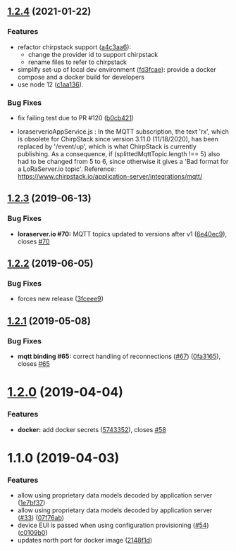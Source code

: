 ## [1.2.4](https://github.com/Atos-Research-and-Innovation/IoTagent-LoRaWAN/compare/v1.2.3...v1.2.4) (2021-01-22)

### Features

-   refactor chirpstack support
    ([a4c3aa6](https://github.com/Atos-Research-and-Innovation/IoTagent-LoRaWAN/commit/a4c3aa6)):
    -   change the provider id to support chirpstack
    -   rename files to refer to chirpstack
-   simplify set-up of local dev environment
    ([fd3fcae](https://github.com/Atos-Research-and-Innovation/IoTagent-LoRaWAN/commit/fd3fcae)): provide a docker
    compose and a docker build for developers
-   use node 12 ([c1aa136](https://github.com/Atos-Research-and-Innovation/IoTagent-LoRaWAN/commit/c1aa136)).

### Bug Fixes

-   fix failing test due to PR #120
    ([b0cb421](https://github.com/Atos-Research-and-Innovation/IoTagent-LoRaWAN/commit/b0cb421))

-   loraserverioAppService.js : In the MQTT subscription, the text 'rx', which is obsolete for ChirpStack since version
    3.11.0 (11/18/2020), has been replaced by '/event/up', which is what ChirpStack is currently publishing. As a
    consequence, if (splittedMqttTopic.length !== 5) also had to be changed from 5 to 6, since otherwise it gives a 'Bad
    format for a LoRaServer.io topic'. Reference: https://www.chirpstack.io/application-server/integrations/mqtt/

## [1.2.3](https://github.com/Atos-Research-and-Innovation/IoTagent-LoRaWAN/compare/v1.2.2...v1.2.3) (2019-06-13)

### Bug Fixes

-   **loraserver.io #70:** MQTT topics updated to versions after v1
    ([6e40ec9](https://github.com/Atos-Research-and-Innovation/IoTagent-LoRaWAN/commit/6e40ec9)), closes
    [#70](https://github.com/Atos-Research-and-Innovation/IoTagent-LoRaWAN/issues/70)

## [1.2.2](https://github.com/Atos-Research-and-Innovation/IoTagent-LoRaWAN/compare/v1.2.1...v1.2.2) (2019-06-05)

### Bug Fixes

-   forces new release ([3fceee9](https://github.com/Atos-Research-and-Innovation/IoTagent-LoRaWAN/commit/3fceee9))

## [1.2.1](https://github.com/Atos-Research-and-Innovation/IoTagent-LoRaWAN/compare/v1.2.0...v1.2.1) (2019-05-08)

### Bug Fixes

-   **mqtt binding #65:** correct handling of reconnections
    ([#67](https://github.com/Atos-Research-and-Innovation/IoTagent-LoRaWAN/issues/67))
    ([0fa3165](https://github.com/Atos-Research-and-Innovation/IoTagent-LoRaWAN/commit/0fa3165)), closes
    [#65](https://github.com/Atos-Research-and-Innovation/IoTagent-LoRaWAN/issues/65)

# [1.2.0](https://github.com/Atos-Research-and-Innovation/IoTagent-LoRaWAN/compare/v1.1.0...v1.2.0) (2019-04-04)

### Features

-   **docker:** add docker secrets
    ([5743352](https://github.com/Atos-Research-and-Innovation/IoTagent-LoRaWAN/commit/5743352)), closes
    [#58](https://github.com/Atos-Research-and-Innovation/IoTagent-LoRaWAN/issues/58)

# 1.1.0 (2019-04-03)

### Features

-   allow using proprietary data models decoded by application server
    ([1e7bf37](https://github.com/Atos-Research-and-Innovation/IoTagent-LoRaWAN/commit/1e7bf37))
-   allow using proprietary data models decoded by application server
    ([#33](https://github.com/Atos-Research-and-Innovation/IoTagent-LoRaWAN/issues/33))
    ([07f76ab](https://github.com/Atos-Research-and-Innovation/IoTagent-LoRaWAN/commit/07f76ab))
-   device EUI is passed when using configuration provisioning
    ([#54](https://github.com/Atos-Research-and-Innovation/IoTagent-LoRaWAN/issues/54))
    ([c0109b0](https://github.com/Atos-Research-and-Innovation/IoTagent-LoRaWAN/commit/c0109b0))
-   updates north port for docker image
    ([2148f1d](https://github.com/Atos-Research-and-Innovation/IoTagent-LoRaWAN/commit/2148f1d))
